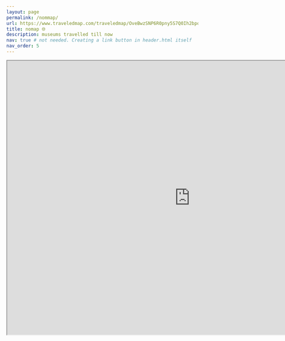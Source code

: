 ```yaml
---
layout: page
permalink: /nommap/
url: https://www.traveledmap.com/traveledmap/OveBwzSNP6R0pny5S7Q0Ih2bpqt2#
title: nomap 🌐
description: museums travelled till now
nav: true # not needed. Creating a link button in header.html itself
nav_order: 5
---
```


<!-- _pages/publications.md -->
<div class="museums">

<iframe src="https://www.google.com/maps/d/u/0/embed?mid=10a45UYffmhb2dgsDrl05O_IiRlE294w&ehbc=2E312F" width="960" height="720"></iframe>

</div>